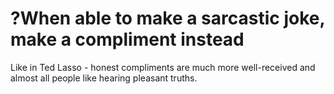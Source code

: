 # ?When able to make a sarcastic joke, make a compliment instead
Like in Ted Lasso - honest compliments are much more well-received and almost all people like hearing pleasant truths.



<!-- #p0 -->

<!-- {BearID:456B250F-9F08-4AF2-A0F8-FC84CAA2EE83-25545-000004102E8986F1} -->
